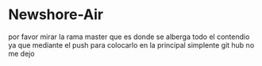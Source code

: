 # Newshore-Air

por favor mirar la rama master que es donde se alberga todo el contendio ya que mediante el push para colocarlo en la principal simplente git hub no me dejo
